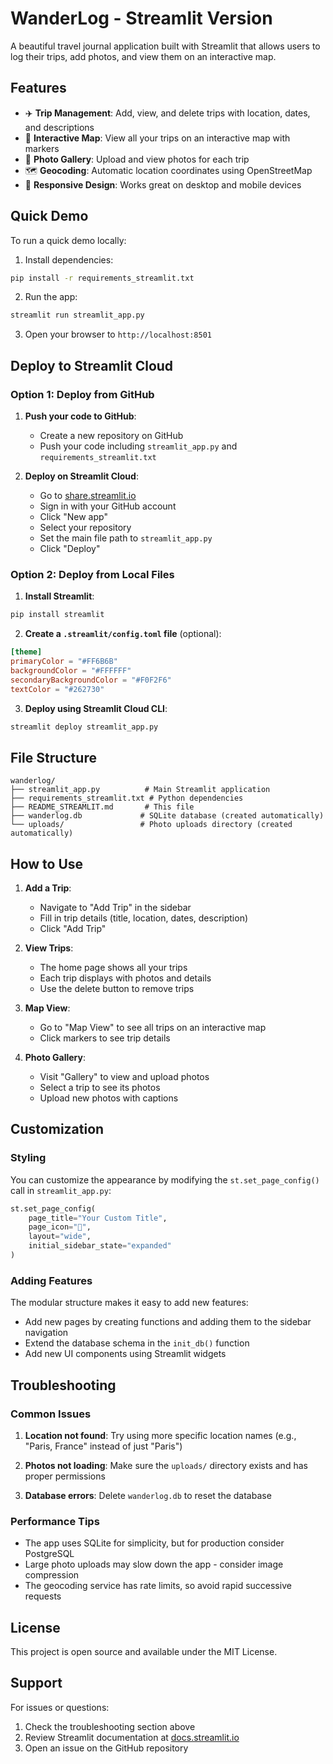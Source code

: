 # WanderLog - Streamlit Version

A beautiful travel journal application built with Streamlit that allows users to log their trips, add photos, and view them on an interactive map.

## Features

- ✈️ **Trip Management**: Add, view, and delete trips with location, dates, and descriptions
- 📍 **Interactive Map**: View all your trips on an interactive map with markers
- 📸 **Photo Gallery**: Upload and view photos for each trip
- 🗺️ **Geocoding**: Automatic location coordinates using OpenStreetMap
- 📱 **Responsive Design**: Works great on desktop and mobile devices

## Quick Demo

To run a quick demo locally:

1. Install dependencies:
```bash
pip install -r requirements_streamlit.txt
```

2. Run the app:
```bash
streamlit run streamlit_app.py
```

3. Open your browser to `http://localhost:8501`

## Deploy to Streamlit Cloud

### Option 1: Deploy from GitHub

1. **Push your code to GitHub**:
   - Create a new repository on GitHub
   - Push your code including `streamlit_app.py` and `requirements_streamlit.txt`

2. **Deploy on Streamlit Cloud**:
   - Go to [share.streamlit.io](https://share.streamlit.io)
   - Sign in with your GitHub account
   - Click "New app"
   - Select your repository
   - Set the main file path to `streamlit_app.py`
   - Click "Deploy"

### Option 2: Deploy from Local Files

1. **Install Streamlit**:
```bash
pip install streamlit
```

2. **Create a `.streamlit/config.toml` file** (optional):
```toml
[theme]
primaryColor = "#FF6B6B"
backgroundColor = "#FFFFFF"
secondaryBackgroundColor = "#F0F2F6"
textColor = "#262730"
```

3. **Deploy using Streamlit Cloud CLI**:
```bash
streamlit deploy streamlit_app.py
```

## File Structure

```
wanderlog/
├── streamlit_app.py          # Main Streamlit application
├── requirements_streamlit.txt # Python dependencies
├── README_STREAMLIT.md       # This file
├── wanderlog.db             # SQLite database (created automatically)
└── uploads/                 # Photo uploads directory (created automatically)
```

## How to Use

1. **Add a Trip**:
   - Navigate to "Add Trip" in the sidebar
   - Fill in trip details (title, location, dates, description)
   - Click "Add Trip"

2. **View Trips**:
   - The home page shows all your trips
   - Each trip displays with photos and details
   - Use the delete button to remove trips

3. **Map View**:
   - Go to "Map View" to see all trips on an interactive map
   - Click markers to see trip details

4. **Photo Gallery**:
   - Visit "Gallery" to view and upload photos
   - Select a trip to see its photos
   - Upload new photos with captions

## Customization

### Styling
You can customize the appearance by modifying the `st.set_page_config()` call in `streamlit_app.py`:

```python
st.set_page_config(
    page_title="Your Custom Title",
    page_icon="🎯",
    layout="wide",
    initial_sidebar_state="expanded"
)
```

### Adding Features
The modular structure makes it easy to add new features:
- Add new pages by creating functions and adding them to the sidebar navigation
- Extend the database schema in the `init_db()` function
- Add new UI components using Streamlit widgets

## Troubleshooting

### Common Issues

1. **Location not found**: Try using more specific location names (e.g., "Paris, France" instead of just "Paris")

2. **Photos not loading**: Make sure the `uploads/` directory exists and has proper permissions

3. **Database errors**: Delete `wanderlog.db` to reset the database

### Performance Tips

- The app uses SQLite for simplicity, but for production consider PostgreSQL
- Large photo uploads may slow down the app - consider image compression
- The geocoding service has rate limits, so avoid rapid successive requests

## License

This project is open source and available under the MIT License.

## Support

For issues or questions:
1. Check the troubleshooting section above
2. Review Streamlit documentation at [docs.streamlit.io](https://docs.streamlit.io)
3. Open an issue on the GitHub repository 